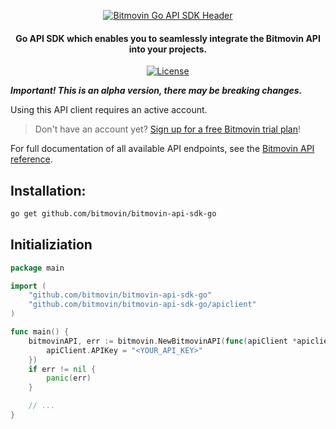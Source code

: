 <p align="center">
  <a href="https://www.bitmovin.com">
    <img alt="Bitmovin Go API SDK Header" src="https://cdn.bitmovin.com/frontend/encoding/openapi-clients/readme-headers/ReadmeHeader_Go.png" >
  </a>

  <h4 align="center">
    Go API SDK which enables you to seamlessly integrate the Bitmovin API into your projects.
  </h4>

  <p align="center">
    <a href="LICENSE"><img src="https://img.shields.io/badge/License-MIT-yellow.svg" alt="License"></img></a>
  </p>
</p>

***Important! This is an alpha version, there may be breaking changes.***

Using this API client requires an active account.

> Don't have an account yet? [Sign up for a free Bitmovin trial plan](https://dashboard.bitmovin.com/signup)!

For full documentation of all available API endpoints, see the [Bitmovin API reference](https://bitmovin.com/docs).

## Installation:

```bash
go get github.com/bitmovin/bitmovin-api-sdk-go
```

## Initializiation

```go
package main

import (
	"github.com/bitmovin/bitmovin-api-sdk-go"
	"github.com/bitmovin/bitmovin-api-sdk-go/apiclient"
)

func main() {
	bitmovinAPI, err := bitmovin.NewBitmovinAPI(func(apiClient *apiclient.APIClient) {
		apiClient.APIKey = "<YOUR_API_KEY>"
	})
	if err != nil {
		panic(err)
	}

	// ...
}
```
